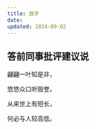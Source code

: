 ```yaml
---
title: 放手
date: 
updated: 2024-09-02
---
```


## 答前同事批评建议说 ##

翩翩一叶知是非，

悠悠众口听毁誉。

从来世上有短长，

何必与人较高低。